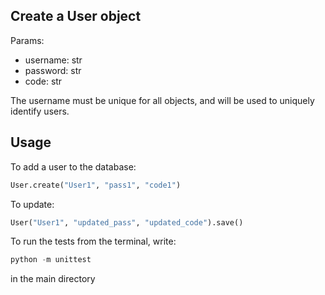 ## Create a User object
Params: 
- username: str
- password: str
- code: str

The username must be unique for all objects, and will be used to uniquely identify users.


## Usage
To add a user to the database:
```py
User.create("User1", "pass1", "code1")
```
To update:
```py
User("User1", "updated_pass", "updated_code").save()
```

To run the tests from the terminal, write:
```py
python -m unittest
```
in the main directory